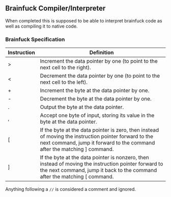 ## Brainfuck Compiler/Interpreter
When completed this is supposed to be able to interpret brainfuck code as well as compiling it to native code.
### Brainfuck Specification
| Instruction | Definition                                                                                                                                                                         |
|-------------|------------------------------------------------------------------------------------------------------------------------------------------------------------------------------------|
| \>          | 	Increment the data pointer by one (to point to the next cell to the right).                                                                                                       |
| <           | 	Decrement the data pointer by one (to point to the next cell to the left).                                                                                                        |
| +           | 	Increment the byte at the data pointer by one.                                                                                                                                    |
| -           | 	Decrement the byte at the data pointer by one.                                                                                                                                    |
| .           | 	Output the byte at the data pointer.                                                                                                                                              |
| ,           | 	Accept one byte of input, storing its value in the byte at the data pointer.                                                                                                      |
| [           | 	If the byte at the data pointer is zero, then instead of moving the instruction pointer forward to the next command, jump it forward to the command after the matching ] command. |
| ]           | 	If the byte at the data pointer is nonzero, then instead of moving the instruction pointer forward to the next command, jump it back to the command after the matching [ command. |

Anything following a `//` is considered a comment and ignored.